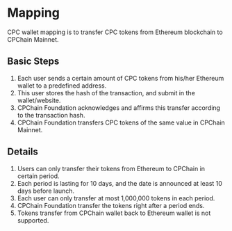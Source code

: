 # Mapping

CPC wallet mapping is to transfer CPC tokens from Ethereum blockchain to
CPChain Mainnet.

## Basic Steps

1.  Each user sends a certain amount of CPC tokens from his/her Ethereum
    wallet to a predefined address.
2.  This user stores the hash of the transaction, and submit in the
    wallet/website.
3.  CPChain Foundation acknowledges and affirms this transfer according
    to the transaction hash.
4.  CPChain Foundation transfers CPC tokens of the same value in CPChain
    Mainnet.

## Details

1.  Users can only transfer their tokens from Ethereum to CPChain in
    certain period.
2.  Each period is lasting for 10 days, and the date is announced at
    least 10 days before launch.
3.  Each user can only transfer at most 1,000,000 tokens in each period.
4.  CPChain Foundation transfer the tokens right after a period ends.
5.  Tokens transfer from CPChain wallet back to Ethereum wallet is not
    supported.
